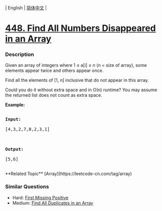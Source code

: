 | English | [简体中文](README.md) |

# [448. Find All Numbers Disappeared in an Array](https://leetcode-cn.com/problems/find-all-numbers-disappeared-in-an-array)
 ### Description
<p>Given an array of integers where 1 &le; a[i] &le; <i>n</i> (<i>n</i> = size of array), some elements appear twice and others appear once.</p>

<p>Find all the elements of [1, <i>n</i>] inclusive that do not appear in this array.</p>

<p>Could you do it without extra space and in O(<i>n</i>) runtime? You may assume the returned list does not count as extra space.</p>

<p><b>Example:</b>
<pre>
<b>Input:</b>
[4,3,2,7,8,2,3,1]

<b>Output:</b>
[5,6]
</pre>
</p>
**Related Topic**  [Array](https://leetcode-cn.com/tag/array) 

### Similar Questions
 - Hard:	[First Missing Positive](https://leetcode-cn.com/problems/first-missing-positive) 
 - Medium:	[Find All Duplicates in an Array](https://leetcode-cn.com/problems/find-all-duplicates-in-an-array) 
